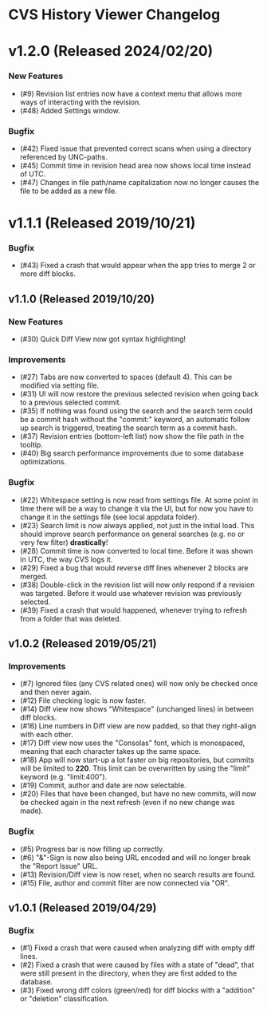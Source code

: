 # CVS History Viewer Changelog

# v1.2.0 (Released 2024/02/20)
### New Features
* (#9) Revision list entries now have a context menu that allows more ways of interacting with the revision.
* (#48) Added Settings window.
### Bugfix
* (#42) Fixed issue that prevented correct scans when using a directory referenced by UNC-paths.
* (#45) Commit time in revision head area now shows local time instead of UTC.
* (#47) Changes in file path/name capitalization now no longer causes the file to be added as a new file.

# v1.1.1 (Released 2019/10/21)
### Bugfix
* (#43) Fixed a crash that would appear when the app tries to merge 2 or more diff blocks.

## v1.1.0 (Released 2019/10/20)
### New Features
* (#30) Quick Diff View now got syntax highlighting!
### Improvements
* (#27) Tabs are now converted to spaces (default 4). This can be modified via setting file.
* (#31) UI will now restore the previous selected revision when going back to a previous selected commit.
* (#35) If nothing was found using the search and the search term could be a commit hash without the "commit:" keyword, an automatic follow up search is triggered, treating the search term as a commit hash.
* (#37) Revision entries (bottom-left list) now show the file path in the tooltip.
* (#40) Big search performance improvements due to some database optimizations.
### Bugfix
* (#22) Whitespace setting is now read from settings file. At some point in time there will be a way to change it via the UI, but for now you have to change it in the settings file (see local appdata folder).
* (#23) Search limit is now always applied, not just in the initial load. This should improve search performance on general searches (e.g. no or very few filter) **drastically**!
* (#28) Commit time is now converted to local time. Before it was shown in UTC, the way CVS logs it.
* (#29) Fixed a bug that would reverse diff lines whenever 2 blocks are merged.
* (#38) Double-click in the revision list will now only respond if a revision was targeted. Before it would use whatever revision was previously selected.
* (#39) Fixed a crash that would happened, whenever trying to refresh from a folder that was deleted.

## v1.0.2 (Released 2019/05/21)
### Improvements
* (#7) Ignored files (any CVS related ones) will now only be checked once and then never again.
* (#12) File checking logic is now faster.
* (#14) Diff view now shows "Whitespace" (unchanged lines) in between diff blocks.
* (#16) Line numbers in Diff view are now padded, so that they right-align with each other.
* (#17) Diff view now uses the "Consolas" font, which is monospaced, meaning that each character takes up the same space.
* (#18) App will now start-up a lot faster on big repositories, but commits will be limited to **220**. This limit can be overwritten by using the "limit" keyword (e.g. "limit:400").
* (#19) Commit, author and date are now selectable.
* (#20) Files that have been changed, but have no new commits, will now be checked again in the next refresh (even if no new change was made).
### Bugfix
* (#5) Progress bar is now filling up correctly.
* (#6) "&"-Sign is now also being URL encoded and will no longer break the "Report Issue" URL.
* (#13) Revision/Diff view is now reset, when no search results are found.
* (#15) File, author and commit filter are now connected via "OR".

## v1.0.1 (Released 2019/04/29)
### Bugfix
* (#1) Fixed a crash that were caused when analyzing diff with empty diff lines.
* (#2) Fixed a crash that were caused by files with a state of "dead", that were still present in the directory, when they are first added to the database.
* (#3) Fixed wrong diff colors (green/red) for diff blocks with a "addition" or "deletion" classification.